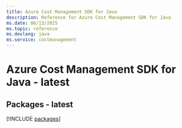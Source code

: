 ```yaml
---
title: Azure Cost Management SDK for Java
description: Reference for Azure Cost Management SDK for Java
ms.date: 06/13/2025
ms.topic: reference
ms.devlang: java
ms.service: costmanagement
---
```

# Azure Cost Management SDK for Java - latest
## Packages - latest
[!INCLUDE [packages](cost-management-index.md)]